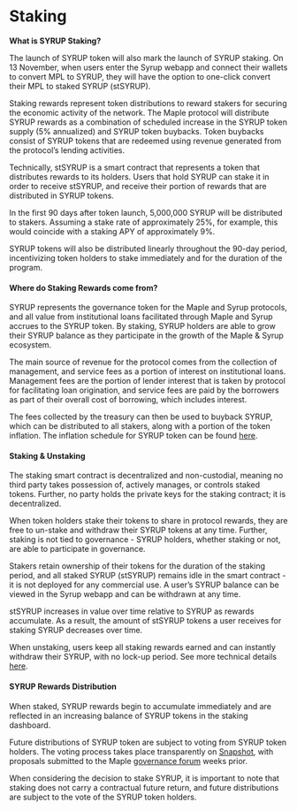 # Staking

**What is SYRUP Staking?**

The launch of SYRUP token will also mark the launch of SYRUP staking. On 13 November, when users enter the Syrup webapp and connect their wallets to convert MPL to SYRUP, they will have the option to one-click convert their MPL to staked SYRUP (stSYRUP).

Staking rewards represent token distributions to reward stakers for securing the economic activity of the network. The Maple protocol will distribute SYRUP rewards as a combination of scheduled increase in the SYRUP token supply (5% annualized) and SYRUP token buybacks. Token buybacks consist of SYRUP tokens that are redeemed using revenue generated from the protocol’s lending activities.

Technically, stSYRUP is a smart contract that represents a token that distributes rewards to its holders. Users that hold SYRUP can stake it in order to receive stSYRUP, and receive their portion of rewards that are distributed in SYRUP tokens.

In the first 90 days after token launch, 5,000,000 SYRUP will be distributed to stakers. Assuming a stake rate of approximately 25%, for example, this would coincide with a staking APY of approximately 9%.

SYRUP tokens will also be distributed linearly throughout the 90-day period, incentivizing token holders to stake immediately and for the duration of the program.

#### **Where do Staking Rewards come from?** <a href="#where-do-staking-rewards-come-from" id="where-do-staking-rewards-come-from"></a>

SYRUP represents the governance token for the Maple and Syrup protocols, and all value from institutional loans facilitated through Maple and Syrup accrues to the SYRUP token. By staking, SYRUP holders are able to grow their SYRUP balance as they participate in the growth of the Maple & Syrup ecosystem.

The main source of revenue for the protocol comes from the collection of management, and service fees as a portion of interest on institutional loans. Management fees are the portion of lender interest that is taken by protocol for facilitating loan origination, and service fees are paid by the borrowers as part of their overall cost of borrowing, which includes interest.

The fees collected by the treasury can then be used to buyback SYRUP, which can be distributed to all stakers, along with a portion of the token inflation. The inflation schedule for SYRUP token can be found [here](https://community.maple.finance/t/mip-010-syrup-token-launch-and-mpl-syrup-conversion/334).

#### **Staking & Unstaking** <a href="#staking-and-unstaking" id="staking-and-unstaking"></a>

The staking smart contract is decentralized and non-custodial, meaning no third party takes possession of, actively manages, or controls staked tokens. Further, no party holds the private keys for the staking contract; it is decentralized.

When token holders stake their tokens to share in protocol rewards, they are free to un-stake and withdraw their SYRUP tokens at any time. Further, staking is not tied to governance - SYRUP holders, whether staking or not, are able to participate in governance.

Stakers retain ownership of their tokens for the duration of the staking period, and all staked SYRUP (stSYRUP) remains idle in the smart contract - it is not deployed for any commercial use. A user’s SYRUP balance can be viewed in the Syrup webapp and can be withdrawn at any time.

stSYRUP increases in value over time relative to SYRUP as rewards accumulate. As a result, the amount of stSYRUP tokens a user receives for staking SYRUP decreases over time.

When unstaking, users keep all staking rewards earned and can instantly withdraw their SYRUP, with no lock-up period. See more technical details [here](https://syrup.gitbook.io/syrup/syrup-token/staking-smart-contract-details).

#### **SYRUP Rewards Distribution** <a href="#syrup-rewards-distribution" id="syrup-rewards-distribution"></a>

When staked, SYRUP rewards begin to accumulate immediately and are reflected in an increasing balance of SYRUP tokens in the staking dashboard.

Future distributions of SYRUP token are subject to voting from SYRUP token holders. The voting process takes place transparently on [Snapshot](https://snapshot.org/#/maple.eth), with proposals submitted to the Maple [governance forum](https://community.maple.finance/) weeks prior.

When considering the decision to stake SYRUP, it is important to note that staking does not carry a contractual future return, and future distributions are subject to the vote of the SYRUP token holders.
